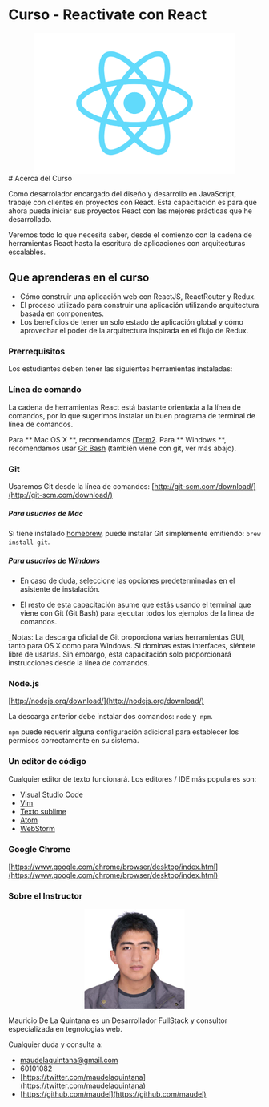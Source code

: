 
# Curso - Reactivate con React
<img src="/assets/react.png" width="400"  style="display: block; margin: 0 auto" />
# Acerca del Curso


Como desarrolador encargado del diseño y desarrollo en JavaScript, trabaje con clientes en proyectos con React. Esta capacitación es para que ahora pueda iniciar sus proyectos React con las mejores prácticas que he desarrollado.

Veremos todo lo que necesita saber, desde el comienzo con la cadena de herramientas React hasta la escritura de aplicaciones con arquitecturas  escalables.

## Que aprenderas en el curso

* Cómo construir una aplicación web con ReactJS, ReactRouter y Redux.
* El proceso utilizado para construir una aplicación utilizando arquitectura basada en componentes.
* Los beneficios de tener un solo estado de aplicación global y cómo aprovechar el poder de la arquitectura inspirada en el flujo de Redux.

### Prerrequisitos

Los estudiantes deben tener las siguientes herramientas instaladas:

### Línea de comando

La cadena de herramientas React está bastante orientada a la línea de comandos, por lo que sugerimos instalar un buen programa de terminal de línea de comandos.

Para ** Mac OS X **, recomendamos [iTerm2](https://www.iterm2.com/downloads.html).
Para ** Windows **, recomendamos usar [Git Bash](http://git-scm.com/download/) (también viene con git, ver más abajo).


### Git

Usaremos Git desde la línea de comandos: [http://git-scm.com/download/](http://git-scm.com/download/)


##### Para usuarios de Mac

Si tiene instalado [homebrew](http://brew.sh/), puede instalar Git simplemente emitiendo: `brew install git`.


##### Para usuarios de Windows

* En caso de duda, seleccione las opciones predeterminadas en el asistente de instalación.

* El resto de esta capacitación asume que estás usando el terminal que viene con Git (Git Bash) para ejecutar todos los ejemplos de la línea de comandos.

_Notas: La descarga oficial de Git proporciona varias herramientas GUI, tanto para OS X como para Windows. Si dominas estas interfaces, siéntete libre de usarlas. Sin embargo, esta capacitación solo proporcionará instrucciones desde la línea de comandos.

### Node.js

[http://nodejs.org/download/](http://nodejs.org/download/)


La descarga anterior debe instalar dos comandos: `node` y` npm`.

`npm` puede requerir alguna configuración adicional para establecer los permisos correctamente en su sistema.

### Un editor de código

Cualquier editor de texto funcionará. Los editores / IDE más populares son:

* [Visual Studio Code](https://code.visualstudio.com/)
* [Vim](http://www.vim.org/download.php)
* [Texto sublime](http://www.sublimetext.com/)
* [Atom](https://atom.io/)
* [WebStorm](https://www.jetbrains.com/webstorm/)

### Google Chrome
[https://www.google.com/chrome/browser/desktop/index.html](https://www.google.com/chrome/browser/desktop/index.html)

### Sobre el Instructor
<img src="/assets/visa.png" width="200" height="200" style="display: block; margin: 0 auto"  />

Mauricio De La Quintana es un Desarrollador FullStack y consultor especializada en tegnologias web. 

Cualquier duda y consulta a:
-  [maudelaquintana@gmail.com](/mailto:maudelaquintana@gmail.com)
- 60101082
-  [https://twitter.com/maudelaquintana](https://twitter.com/maudelaquintana)
-  [https://github.com/maudel](https://github.com/maudel)